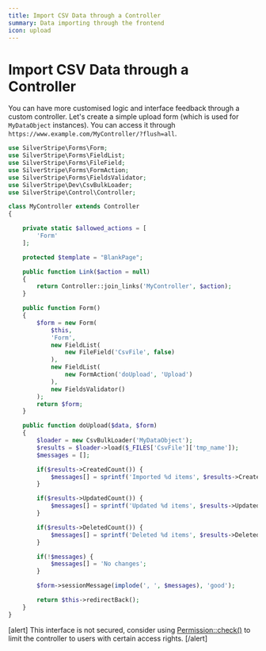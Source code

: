 ```yaml
---
title: Import CSV Data through a Controller
summary: Data importing through the frontend
icon: upload
---
```


# Import CSV Data through a Controller

You can have more customised logic and interface feedback through a custom controller. Let's create a simple upload 
form (which is used for `MyDataObject` instances). You can access it through 
`https://www.example.com/MyController/?flush=all`.


```php
use SilverStripe\Forms\Form;
use SilverStripe\Forms\FieldList;
use SilverStripe\Forms\FileField;
use SilverStripe\Forms\FormAction;
use SilverStripe\Forms\FieldsValidator;
use SilverStripe\Dev\CsvBulkLoader;
use SilverStripe\Control\Controller;

class MyController extends Controller 
{

    private static $allowed_actions = [
        'Form'
    ];

    protected $template = "BlankPage";

    public function Link($action = null) 
    {
        return Controller::join_links('MyController', $action);
    }

    public function Form() 
    {
        $form = new Form(
            $this,
            'Form',
            new FieldList(
                new FileField('CsvFile', false)
            ),
            new FieldList(
                new FormAction('doUpload', 'Upload')
            ),
            new FieldsValidator()
        );
        return $form;
    }

    public function doUpload($data, $form) 
    {
        $loader = new CsvBulkLoader('MyDataObject');
        $results = $loader->load($_FILES['CsvFile']['tmp_name']);
        $messages = [];

        if($results->CreatedCount()) {
            $messages[] = sprintf('Imported %d items', $results->CreatedCount());
        }

        if($results->UpdatedCount()) {
            $messages[] = sprintf('Updated %d items', $results->UpdatedCount());
        }

        if($results->DeletedCount()) {
            $messages[] = sprintf('Deleted %d items', $results->DeletedCount());
        }

        if(!$messages) {
            $messages[] = 'No changes';
        }

        $form->sessionMessage(implode(', ', $messages), 'good');

        return $this->redirectBack();
    }
}
```

[alert]
This interface is not secured, consider using [Permission::check()](api:SilverStripe\Security\Permission::check()) to limit the controller to users with certain 
access rights.
[/alert]
